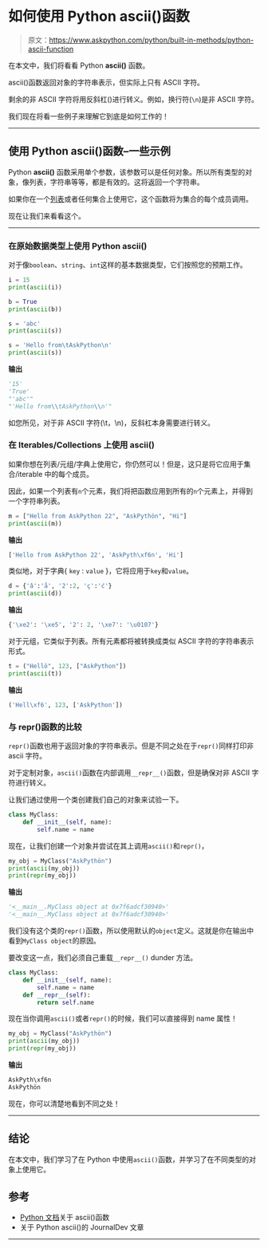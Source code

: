 # 如何使用 Python ascii()函数

> 原文：<https://www.askpython.com/python/built-in-methods/python-ascii-function>

在本文中，我们将看看 Python **ascii()** 函数。

ascii()函数返回对象的字符串表示，但实际上只有 ASCII 字符。

剩余的非 ASCII 字符将用反斜杠(\)进行转义。例如，换行符(`\n`)是非 ASCII 字符。

我们现在将看一些例子来理解它到底是如何工作的！

* * *

## 使用 Python ascii()函数–一些示例

Python **ascii()** 函数采用单个参数，该参数可以是任何对象。所以所有类型的对象，像列表，字符串等等，都是有效的。这将返回一个字符串。

如果你在一个[列表](https://www.askpython.com/python/list/python-list)或者任何集合上使用它，这个函数将为集合的每个成员调用。

现在让我们来看看这个。

* * *

### 在原始数据类型上使用 Python ascii()

对于像`boolean`、`string`、`int`这样的基本数据类型，它们按照您的预期工作。

```py
i = 15
print(ascii(i))

b = True
print(ascii(b))

s = 'abc'
print(ascii(s))

s = 'Hello from\tAskPython\n'
print(ascii(s))

```

**输出**

```py
'15'
'True'
"'abc'"
"'Hello from\\tAskPython\\n'"

```

如您所见，对于非 ASCII 字符(\t，\n)，反斜杠本身需要进行转义。

### 在 Iterables/Collections 上使用 ascii()

如果你想在列表/元组/字典上使用它，你仍然可以！但是，这只是将它应用于集合/iterable 中的每个成员。

因此，如果一个列表有`n`个元素，我们将把函数应用到所有的`n`个元素上，并得到一个字符串列表。

```py
m = ["Hello from AskPython 22", "AskPythön", "Hi"]
print(ascii(m))

```

**输出**

```py
['Hello from AskPython 22', 'AskPyth\xf6n', 'Hi']

```

类似地，对于字典{ `key` : `value` }，它将应用于`key`和`value`。

```py
d = {'â':'å', '2':2, 'ç':'ć'}
print(ascii(d))

```

**输出**

```py
{'\xe2': '\xe5', '2': 2, '\xe7': '\u0107'}

```

对于元组，它类似于列表。所有元素都将被转换成类似 ASCII 字符的字符串表示形式。

```py
t = ("Hellö", 123, ["AskPython"])
print(ascii(t))

```

**输出**

```py
('Hell\xf6', 123, ['AskPython'])

```

### 与 repr()函数的比较

`repr()`函数也用于返回对象的字符串表示。但是不同之处在于`repr()`同样打印非 ascii 字符。

对于定制对象，`ascii()`函数在内部调用`__repr__()`函数，但是确保对非 ASCII 字符进行转义。

让我们通过使用一个类创建我们自己的对象来试验一下。

```py
class MyClass:
    def __init__(self, name):
        self.name = name

```

现在，让我们创建一个对象并尝试在其上调用`ascii()`和`repr()`，

```py
my_obj = MyClass("AskPythön")
print(ascii(my_obj))
print(repr(my_obj))

```

**输出**

```py
'<__main__.MyClass object at 0x7f6adcf30940>'
'<__main__.MyClass object at 0x7f6adcf30940>'

```

我们没有这个类的`repr()`函数，所以使用默认的`object`定义。这就是你在输出中看到`MyClass object`的原因。

要改变这一点，我们必须自己重载`__repr__()` dunder 方法。

```py
class MyClass:
    def __init__(self, name):
        self.name = name
    def __repr__(self):
        return self.name

```

现在当你调用`ascii()`或者`repr()`的时候，我们可以直接得到 name 属性！

```py
my_obj = MyClass("AskPythön")
print(ascii(my_obj))
print(repr(my_obj))

```

**输出**

```py
AskPyth\xf6n
AskPythön

```

现在，你可以清楚地看到不同之处！

* * *

## 结论

在本文中，我们学习了在 Python 中使用`ascii()`函数，并学习了在不同类型的对象上使用它。

## 参考

*   [Python 文档](https://docs.python.org/3.8/library/functions.html#ascii)关于 ascii()函数
*   关于 Python ascii()的 JournalDev 文章

* * *